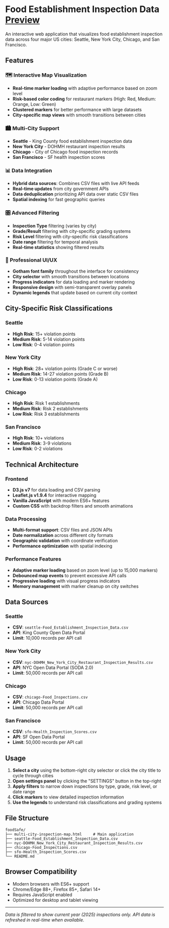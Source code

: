 # Food Establishment Inspection Data [Preview](https://xuanx1.github.io/foodSafe/multi-city-inspection-map.html)

An interactive web application that visualizes food establishment inspection data across four major US cities: Seattle, New York City, Chicago, and San Francisco.

## Features

### 🗺️ Interactive Map Visualization
- **Real-time marker loading** with adaptive performance based on zoom level
- **Risk-based color coding** for restaurant markers (High: Red, Medium: Orange, Low: Green)
- **Clustered markers** for better performance with large datasets
- **City-specific map views** with smooth transitions between cities

### 🏙️ Multi-City Support
- **Seattle** - King County food establishment inspection data
- **New York City** - DOHMH restaurant inspection results
- **Chicago** - City of Chicago food inspection records  
- **San Francisco** - SF health inspection scores

### 📊 Data Integration
- **Hybrid data sources**: Combines CSV files with live API feeds
- **Real-time updates** from city government APIs
- **Data deduplication** prioritizing API data over static CSV files
- **Spatial indexing** for fast geographic queries

### 🎛️ Advanced Filtering
- **Inspection Type** filtering (varies by city)
- **Grade/Result** filtering with city-specific grading systems
- **Risk Level** filtering with city-specific risk classifications
- **Date range** filtering for temporal analysis
- **Real-time statistics** showing filtered results

### 🎨 Professional UI/UX
- **Gotham font family** throughout the interface for consistency
- **City selector** with smooth transitions between locations
- **Progress indicators** for data loading and marker rendering
- **Responsive design** with semi-transparent overlay panels
- **Dynamic legends** that update based on current city context

## City-Specific Risk Classifications

### Seattle
- **High Risk**: 15+ violation points
- **Medium Risk**: 5-14 violation points  
- **Low Risk**: 0-4 violation points

### New York City
- **High Risk**: 28+ violation points (Grade C or worse)
- **Medium Risk**: 14-27 violation points (Grade B)
- **Low Risk**: 0-13 violation points (Grade A)

### Chicago
- **High Risk**: Risk 1 establishments
- **Medium Risk**: Risk 2 establishments
- **Low Risk**: Risk 3 establishments

### San Francisco
- **High Risk**: 10+ violations
- **Medium Risk**: 3-9 violations
- **Low Risk**: 0-2 violations

## Technical Architecture

### Frontend
- **D3.js v7** for data loading and CSV parsing
- **Leaflet.js v1.9.4** for interactive mapping
- **Vanilla JavaScript** with modern ES6+ features
- **Custom CSS** with backdrop filters and smooth animations

### Data Processing
- **Multi-format support**: CSV files and JSON APIs
- **Date normalization** across different city formats
- **Geographic validation** with coordinate verification
- **Performance optimization** with spatial indexing

### Performance Features
- **Adaptive marker loading** based on zoom level (up to 15,000 markers)
- **Debounced map events** to prevent excessive API calls
- **Progressive loading** with visual progress indicators
- **Memory management** with marker cleanup on city switches

## Data Sources

### Seattle
- **CSV**: `seattle-Food_Establishment_Inspection_Data.csv`
- **API**: King County Open Data Portal
- **Limit**: 10,000 records per API call

### New York City  
- **CSV**: `nyc-DOHMH_New_York_City_Restaurant_Inspection_Results.csv`
- **API**: NYC Open Data Portal (SODA 2.0)
- **Limit**: 50,000 records per API call

### Chicago
- **CSV**: `chicago-Food_Inspections.csv`
- **API**: Chicago Data Portal
- **Limit**: 50,000 records per API call

### San Francisco
- **CSV**: `sfo-Health_Inspection_Scores.csv`  
- **API**: SF Open Data Portal
- **Limit**: 50,000 records per API call

## Usage

1. **Select a city** using the bottom-right city selector or click the city title to cycle through cities
2. **Open settings panel** by clicking the "SETTINGS" button in the top-right
3. **Apply filters** to narrow down inspections by type, grade, risk level, or date range
4. **Click markers** to view detailed inspection information
5. **Use the legends** to understand risk classifications and grading systems

## File Structure
```
foodSafe/
├── multi-city-inspection-map.html     # Main application
├── seattle-Food_Establishment_Inspection_Data.csv
├── nyc-DOHMH_New_York_City_Restaurant_Inspection_Results.csv  
├── chicago-Food_Inspections.csv
├── sfo-Health_Inspection_Scores.csv
└── README.md
```

## Browser Compatibility
- Modern browsers with ES6+ support
- Chrome/Edge 88+, Firefox 85+, Safari 14+
- Requires JavaScript enabled
- Optimized for desktop and tablet viewing

---

*Data is filtered to show current year (2025) inspections only. API data is refreshed in real-time when available.*
